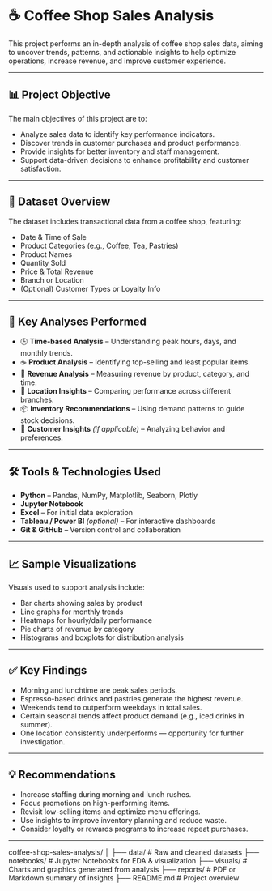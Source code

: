# ☕ Coffee Shop Sales Analysis

This project performs an in-depth analysis of coffee shop sales data, aiming to uncover trends, patterns, and actionable insights to help optimize operations, increase revenue, and improve customer experience.

---

## 📊 Project Objective

The main objectives of this project are to:

- Analyze sales data to identify key performance indicators.
- Discover trends in customer purchases and product performance.
- Provide insights for better inventory and staff management.
- Support data-driven decisions to enhance profitability and customer satisfaction.

---

## 📁 Dataset Overview

The dataset includes transactional data from a coffee shop, featuring:

- Date & Time of Sale
- Product Categories (e.g., Coffee, Tea, Pastries)
- Product Names
- Quantity Sold
- Price & Total Revenue
- Branch or Location
- (Optional) Customer Types or Loyalty Info

---

## 📌 Key Analyses Performed

- 🕒 **Time-based Analysis** – Understanding peak hours, days, and monthly trends.
- ☕ **Product Analysis** – Identifying top-selling and least popular items.
- 💸 **Revenue Analysis** – Measuring revenue by product, category, and time.
- 📍 **Location Insights** – Comparing performance across different branches.
- 📦 **Inventory Recommendations** – Using demand patterns to guide stock decisions.
- 👥 **Customer Insights** *(if applicable)* – Analyzing behavior and preferences.

---

## 🛠️ Tools & Technologies Used

- **Python** – Pandas, NumPy, Matplotlib, Seaborn, Plotly
- **Jupyter Notebook**
- **Excel** – For initial data exploration
- **Tableau / Power BI** *(optional)* – For interactive dashboards
- **Git & GitHub** – Version control and collaboration

---

## 📈 Sample Visualizations

Visuals used to support analysis include:

- Bar charts showing sales by product
- Line graphs for monthly trends
- Heatmaps for hourly/daily performance
- Pie charts of revenue by category
- Histograms and boxplots for distribution analysis

---

## ✅ Key Findings

- Morning and lunchtime are peak sales periods.
- Espresso-based drinks and pastries generate the highest revenue.
- Weekends tend to outperform weekdays in total sales.
- Certain seasonal trends affect product demand (e.g., iced drinks in summer).
- One location consistently underperforms — opportunity for further investigation.

---

## 💡 Recommendations

- Increase staffing during morning and lunch rushes.
- Focus promotions on high-performing items.
- Revisit low-selling items and optimize menu offerings.
- Use insights to improve inventory planning and reduce waste.
- Consider loyalty or rewards programs to increase repeat purchases.

---
coffee-shop-sales-analysis/
│
├── data/                 # Raw and cleaned datasets
├── notebooks/            # Jupyter Notebooks for EDA & visualization
├── visuals/              # Charts and graphics generated from analysis
├── reports/              # PDF or Markdown summary of insights
├── README.md             # Project overview     




